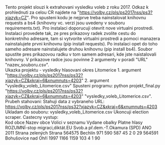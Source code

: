 Tento projekt slouzi k extrahovani vysledku voleb z roku 2017. Odkaz k prohlednuti za celou CR najdete na "https://volby.cz/pls/ps2017nss/ps3?xjazyk=CZ".
Pro spusteni kodu je nejprve treba nainstalovat knihovnu requests a bs4 (knihovny vc. verzi jsou uvedeny v souboru requirements.txt). Pro instalaci doporucuji otevrit nove virtualni prostredi. Instalaci provedete tak, ze pres prikazovy radek zvolite cestu do konkretniho adresare, tam si vytvorite virtualni prostredi a pomoci manazera nainstalujete prvni knihovnu (pip install requests). Po instalaci opet do toho sameho adresare nainstalujete druhou knihovnu (pip install bs4). 
Soubor spustite pres prikazovou radku v tom samem adresari, kde jste naistalovali knihovny. V prikazove radce jsou povinne 2 argumenty v poradi "URL" "nazev_souboru.csv".        
Ukazka projektu - vysledky hlasovani okres Litomerice                                                                                                                               1. argument "https://volby.cz/pls/ps2017nss/ps32?xjazyk=CZ&xkraj=6&xnumnuts=4203"                                                                                                    2. argument "vysledky_voleb_Litomerice.csv"
Spusteni programu:                                                                                                                                                             python projekt_final.py "https://volby.cz/pls/ps2017nss/ps32?xjazyk=CZ&xkraj=6&xnumnuts=4203" "vysledky_voleb_Litomerice.csv".
Prubeh stahovani:                                                                                                                                                                Stahuji data z vybraneho URL: https://volby.cz/pls/ps2017nss/ps32?xjazyk=CZ&xkraj=6&xnumnuts=4203                                                                            Ukladam do souboru: vysledky_voleb_Litomerice.csv                                                                                                                                   Ukoncuji election scraper.                                                                                                                                                                                                                                                                                                                                      Castecny vystup:        
Kod obce	Nazev obce	        Volici v seznamu	Vydane obalky	Platne hlasy	ROZUMNÍ-stop migraci,diktát.EU	Svob.a př.dem.-T.Okamura (SPD)	ANO 2011	Strana zelených	Strana        564575	  Bechlín             971	              590	          587	          45	                            2      	                        0	        29                           564591	   Bohušovice nad Ohří 1997	             1166	         1159	         103	                           4               	               1	       90

